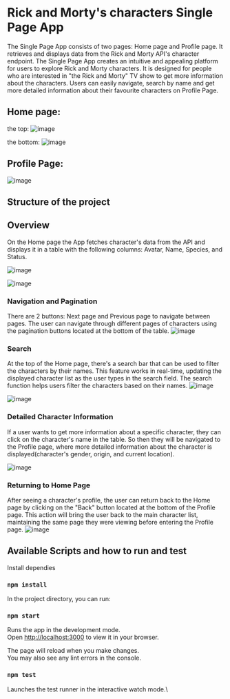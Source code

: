 # Rick and Morty's characters Single Page App
The Single Page App consists of two pages: Home page and Profile page. It retrieves and displays data from the Rick and Morty API's character endpoint. The Single Page App creates an intuitive and appealing platform for users to explore Rick and Morty characters. It is designed for people who are interested in "the Rick and Morty" TV show to get more information about the characters. Users can easily navigate, search by name and get more detailed information about their favourite characters on Profile Page.
## Home page:
the top:
![image](https://github.com/zhypargulk/genesys_task/assets/130022154/6aff8fdb-b213-4586-9e95-b6a7c18d973e)

the bottom: 
![image](https://github.com/zhypargulk/genesys_task/assets/130022154/bf26639c-4b07-43a0-a724-414240edcd02)

## Profile Page:
![image](https://github.com/zhypargulk/genesys_task/assets/130022154/4e7c7be9-dd98-492f-b706-ba20614a7e6c)


## Structure of the project

## Overview
On the Home page the App fetches character's data from the API and displays it in a table with the following columns: Avatar, Name, Species, and Status.

![image](https://github.com/zhypargulk/genesys_task/assets/130022154/f391c185-f281-4f8c-9758-e90b7d3db697)

![image](https://github.com/zhypargulk/genesys_task/assets/130022154/e00a2f57-f77c-4f93-b3f4-5dcee341f680)


### Navigation and Pagination

There are 2 buttons: Next page and Previous page to navigate between pages. The user can navigate through different pages of characters using the pagination buttons located at the bottom of the table.
![image](https://github.com/zhypargulk/genesys_task/assets/130022154/fa3938d5-f0cf-4595-bf42-b8ba844c1423)
### Search
At the top of the Home page, there's a search bar that can be used to filter the characters by their names. This feature works in real-time, updating the displayed character list as the user types in the search field. The search function helps users filter the characters based on their names.
![image](https://github.com/zhypargulk/genesys_task/assets/130022154/04bc44f6-0e0f-426f-994e-9906e90dbe68)

![image](https://github.com/zhypargulk/genesys_task/assets/130022154/9662aee3-4fcb-44ee-a0f1-6d3dcdbbf1bc)


### Detailed Character Information
If a user wants to get more information about a specific character, they can click on the character's name in the table. So then they will be navigated to the Profile page, where more detailed information about the character is displayed(character's gender, origin, and current location).

![image](https://github.com/zhypargulk/genesys_task/assets/130022154/2fcd8de7-20c2-4dc5-a322-d377cbbcc72d)


### Returning to Home Page
After seeing a character's profile, the user can return back to the Home page by clicking on the "Back" button located at the bottom of the Profile page. This action will bring the user back to the main character list, maintaining the same page they were viewing before entering the Profile page.
![image](https://github.com/zhypargulk/genesys_task/assets/130022154/7c1f3768-5d74-4fe2-bbd2-a99f6f90dc3b)

## Available Scripts and how to run and test 
Install dependies

### `npm install`
In the project directory, you can run:

### `npm start`

Runs the app in the development mode.\
Open [http://localhost:3000](http://localhost:3000) to view it in your browser.

The page will reload when you make changes.\
You may also see any lint errors in the console.

### `npm test`

Launches the test runner in the interactive watch mode.\
